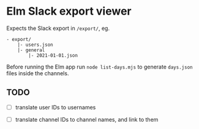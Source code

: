 # Elm Slack export viewer

Expects the Slack export in `/export/`, eg.

```
- export/
    |- users.json
    |- general
        |- 2021-01-01.json
```

Before running the Elm app run `node list-days.mjs` to generate `days.json` files inside the channels.

## TODO

- [ ] translate user IDs to usernames
- [ ] translate channel IDs to channel names, and link to them


